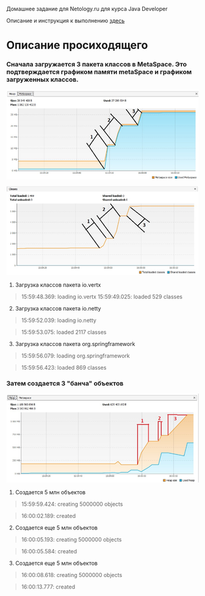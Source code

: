 Домашнее задание для Netology.ru для курса Java Developer   

Описание и инструкция к выполнению [здесь](https://github.com/netology-code/jd-homeworks/tree/master/jvm/README.md)

# Описание просиходящего

### Сначала загружается 3 пакета классов в MetaSpace. Это подтверждается графиком памяти metaSpace и графиком загруженных классов.

![metaSpace](metaSpace.jpg)

![classes](classes.jpg)

1. Загрузка классов пакета io.vertx
>15:59:48.369: loading io.vertx
>15:59:49.025: loaded 529 classes 

2. Загрузка классов пакета io.netty
>15:59:52.039: loading io.netty

>15:59:53.075: loaded 2117 classes

3. Загрузка классов пакета org.springframework
>15:59:56.079: loading org.springframework

>15:59:56.423: loaded 869 classes

### Затем создается 3 "банча" объектов

![heap](heap.jpg)

1. Создается 5 млн объектов
>15:59:59.424: creating 5000000 objects

>16:00:02.189: created

2. Создается еще 5 млн объектов
>16:00:05.193: creating 5000000 objects

>16:00:05.584: created


3. Создается еще 5 млн объектов
>16:00:08.618: creating 5000000 objects

>16:00:13.777: created
